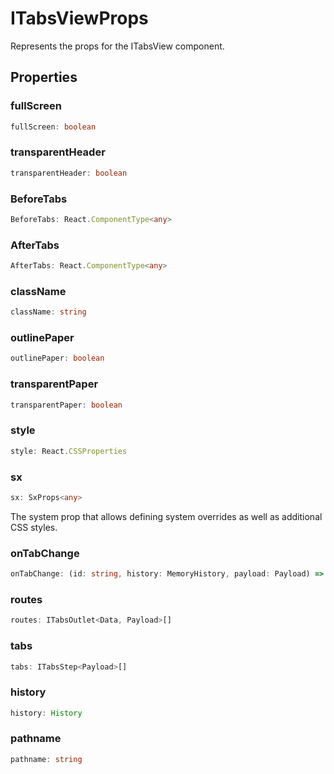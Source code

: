 # ITabsViewProps

Represents the props for the ITabsView component.

## Properties

### fullScreen

```ts
fullScreen: boolean
```

### transparentHeader

```ts
transparentHeader: boolean
```

### BeforeTabs

```ts
BeforeTabs: React.ComponentType<any>
```

### AfterTabs

```ts
AfterTabs: React.ComponentType<any>
```

### className

```ts
className: string
```

### outlinePaper

```ts
outlinePaper: boolean
```

### transparentPaper

```ts
transparentPaper: boolean
```

### style

```ts
style: React.CSSProperties
```

### sx

```ts
sx: SxProps<any>
```

The system prop that allows defining system overrides as well as additional CSS styles.

### onTabChange

```ts
onTabChange: (id: string, history: MemoryHistory, payload: Payload) => void
```

### routes

```ts
routes: ITabsOutlet<Data, Payload>[]
```

### tabs

```ts
tabs: ITabsStep<Payload>[]
```

### history

```ts
history: History
```

### pathname

```ts
pathname: string
```
